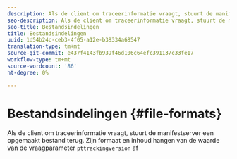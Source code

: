 ```yaml
---
description: Als de client om traceerinformatie vraagt, stuurt de manifestserver een opgemaakt bestand terug. Zijn formaat en inhoud hangen van de waarde van het trekkende versie van de vraagparameter af
seo-description: Als de client om traceerinformatie vraagt, stuurt de manifestserver een opgemaakt bestand terug. Zijn formaat en inhoud hangen van de waarde van het trekkende versie van de vraagparameter af
seo-title: Bestandsindelingen
title: Bestandsindelingen
uuid: 1d54b24c-ceb3-4f05-a12e-b38334a68547
translation-type: tm+mt
source-git-commit: e437f4143fb939f46d106c64efc391137c33fe17
workflow-type: tm+mt
source-wordcount: '86'
ht-degree: 0%

---
```



# Bestandsindelingen {#file-formats}

Als de client om traceerinformatie vraagt, stuurt de manifestserver een opgemaakt bestand terug. Zijn formaat en inhoud hangen van de waarde van de vraagparameter `pttrackingversion` af